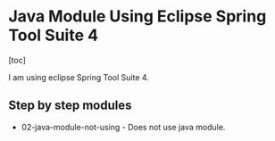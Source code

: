 # Java Module Using Eclipse Spring Tool Suite 4

[toc]

I am using eclipse Spring Tool Suite 4.


## Step by step modules
- 02-java-module-not-using - Does not use java module.


